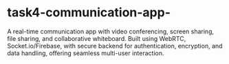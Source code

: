 # task4-communication-app-
A real-time communication app with video conferencing, screen sharing, file sharing, and collaborative whiteboard. Built using WebRTC, Socket.io/Firebase, with secure backend for authentication, encryption, and data handling, offering seamless multi-user interaction.
